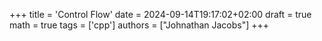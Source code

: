 +++
title = 'Control Flow'
date = 2024-09-14T19:17:02+02:00
draft = true
math = true
tags = ['cpp']
authors = ["Johnathan Jacobs"]
+++
